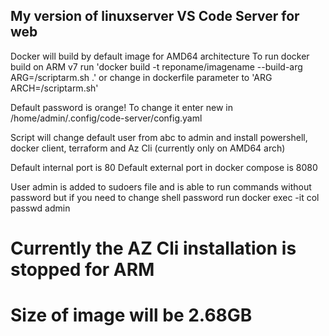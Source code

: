## My version of linuxserver VS Code Server for web
Docker will build by default image for AMD64  architecture
To run docker build on ARM v7 run 'docker build -t reponame/imagename --build-arg ARG=/scriptarm.sh .'
or change in dockerfile parameter to 'ARG ARCH=/scriptarm.sh'

Default password is orange!
To change it enter new in /home/admin/.config/code-server/config.yaml

Script will change default user from abc to admin and install powershell, docker client, terraform and Az Cli (currently only on AMD64 arch)

Default internal port is 80
Default external port in docker compose is 8080

User admin is added to sudoers file and is able to run commands without password but
if you need to change shell password run 
docker exec -it col passwd admin

# Currently the AZ Cli installation is stopped for ARM
# Size of image will be 2.68GB
